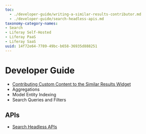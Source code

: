 ```yaml
---
toc:
  - ./developer-guide/writing-a-similar-results-contributor.md
  - ./developer-guide/search-headless-apis.md
taxonomy-category-names:
- Search
- Liferay Self-Hosted
- Liferay PaaS
- Liferay SaaS
uuid: 14f72e64-7789-49bc-b658-36935d888251
---
```

# Developer Guide

- [Contributing Custom Content to the Similar Results Widget](developer-guide/writing-a-similar-results-contributor.md)
- Aggregations
- Model Entity Indexing
- Search Queries and Filters

## APIs

- [Search Headless APIs](./developer-guide/search-headless-apis.md)

